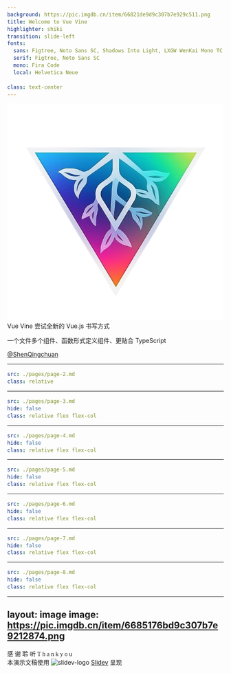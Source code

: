 ```yaml
---
background: https://pic.imgdb.cn/item/66821de9d9c307b7e929c511.png
title: Welcome to Vue Vine
highlighter: shiki
transition: slide-left
fonts:
  sans: Figtree, Noto Sans SC, Shadows Into Light, LXGW WenKai Mono TC
  serif: Figtree, Noto Sans SC
  mono: Fira Code
  local: Helvetica Neue

class: text-center
---
```


<img class="ml-auto mr-auto mb-4 w-128px h-128px mr-4" src="/assets/vine-logo-icon.png">

<div class="flex flex-col items-center justify-center">
  <span class="my-2 font-bold text-64px">Vue Vine</span>
  <span class="my-2 text-36px">尝试全新的 Vue.js 书写方式</span>
</div>

<p class="text-24px text-coolgray-400">
  一个文件多个组件、函数形式定义组件、更贴合 TypeScript
</p>

<p class="flex items-center justify-center !mt-16">
  <div class="text-6 mr-4 translate-y-2px" i-carbon-logo-github />
  <a href="https://github.com/ShenQingchuan" class="text-6 !border-none">
    @ShenQingchuan
  </a>
</p>

<!--
大家好，我是 ShenQingchuan，是一名前端开发工程师和开源爱好者，之前大家可能都是通过 Vue/Vite 中文文档译者身份认识我的。

很荣幸能有机会在线下的 Vue Conf 大会和大家见面、分享我自己的一个小小作品，开发它的初衷完全是突发奇想、为了探索一种全新的书写 Vue 的方式，那么废话不多说，我直接带大家和我一起体验和回顾这趟旅程 ...
-->

---

```yaml
src: ./pages/page-2.md
class: relative
```

---

```yaml
src: ./pages/page-3.md
hide: false
class: relative flex flex-col
```

---

```yaml
src: ./pages/page-4.md
hide: false
class: relative flex flex-col
```

---

```yaml
src: ./pages/page-5.md
hide: false
class: relative flex flex-col
```

---

```yaml
src: ./pages/page-6.md
hide: false
class: relative flex flex-col
```

---

```yaml
src: ./pages/page-7.md
hide: false
class: relative flex flex-col
```

---

```yaml
src: ./pages/page-8.md
hide: false
class: relative flex flex-col
```

---
layout: image
image: https://pic.imgdb.cn/item/6685176bd9c307b7e9212874.png
---

<div class="w-full h-full flex flex-col items-center justify-center">
  <div 
    class="
      w-fit text-center
      animate-fade-in
      animate-duration-0.5s
      font-bold text-16
      font-mono flex flex-col
    "
  >
    <span class="mb1" style="font-family: 'LXGW WenKai Mono TC';">
      <span class="text-lightflow-unit">感</span>
      <span class="text-lightflow-unit">谢</span>
      <span class="text-lightflow-unit">聆</span>
      <span class="text-lightflow-unit">听</span>
    </span>
    <span class="mb1" style="font-family: 'Shadows Into Light';">
      <span class="text-lightflow-unit">T</span>
      <span class="text-lightflow-unit">h</span>
      <span class="text-lightflow-unit">a</span>
      <span class="text-lightflow-unit">n</span>
      <span class="text-lightflow-unit mr4">k</span>
      <span class="text-lightflow-unit">y</span>
      <span class="text-lightflow-unit">o</span>
      <span class="text-lightflow-unit">u</span>
    </span>
  </div>

  <div class="mt6 flex items-center">
      本演示文稿使用
      <img class="ml-2 w-24px h-24px" src="https://cn.sli.dev/logo.svg" alt="slidev-logo" />
      <a class="mr-2" href="https://sli.dev">Slidev</a>
      呈现
    </div>
</div>
